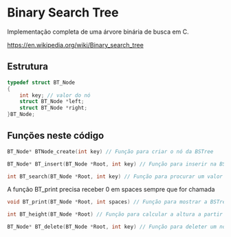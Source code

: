 # Binary Search Tree
 Implementação completa de uma árvore binária de busca em C. 

 https://en.wikipedia.org/wiki/Binary_search_tree
 
## Estrutura
```c
typedef struct BT_Node
{
    int key; // valor do nó
    struct BT_Node *left;
    struct BT_Node *right;
}BT_Node;
```
## Funções neste código
```c
BT_Node* BTNode_create(int key) // Função para criar o nó da BSTree
```
```c
BT_Node* BT_insert(BT_Node *Root, int key) // Função para inserir na BSTree
```
```c
int BT_search(BT_Node *Root, int key) // Função para procurar um valor na BSTree
```
A função BT_print precisa receber 0 em spaces sempre que for chamada
```c
void BT_print(BT_Node *Root, int spaces) // Função para mostrar a BSTree
```
```c
int BT_height(BT_Node *Root) // Função para calcular a altura a partir de uma raíz
```
```c
BT_Node* BT_delete(BT_Node *Root, int key) // Função para deleter um nó da BSTree
```

